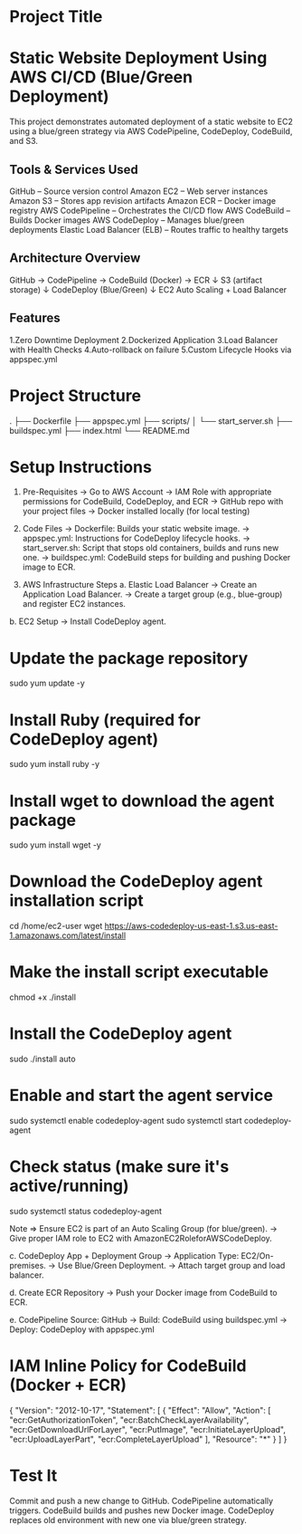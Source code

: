 # Project Title 
# Static Website Deployment Using AWS CI/CD (Blue/Green Deployment)
This project demonstrates automated deployment of a static website to EC2 using a blue/green strategy via AWS CodePipeline, CodeDeploy, CodeBuild, and S3.

## Tools & Services Used
GitHub – Source version control
Amazon EC2 – Web server instances
Amazon S3 – Stores app revision artifacts
Amazon ECR – Docker image registry
AWS CodePipeline – Orchestrates the CI/CD flow
AWS CodeBuild – Builds Docker images
AWS CodeDeploy – Manages blue/green deployments
Elastic Load Balancer (ELB) – Routes traffic to healthy targets

## Architecture Overview
GitHub → CodePipeline → CodeBuild (Docker) → ECR
                        ↓
                  S3 (artifact storage)
                        ↓
                  CodeDeploy (Blue/Green)
                        ↓
               EC2 Auto Scaling + Load Balancer

 ## Features
 1.Zero Downtime Deployment
 2.Dockerized Application
 3.Load Balancer with Health Checks
 4.Auto-rollback on failure
 5.Custom Lifecycle Hooks via appspec.yml

 # Project Structure
 .
├── Dockerfile
├── appspec.yml
├── scripts/
│   └── start_server.sh
├── buildspec.yml
├── index.html
└── README.md

# Setup Instructions
1.  Pre-Requisites
-> Go to AWS Account
-> IAM Role with appropriate permissions for CodeBuild, CodeDeploy, and ECR
-> GitHub repo with your project files
-> Docker installed locally (for local testing)

2.  Code Files
-> Dockerfile: Builds your static website image.
-> appspec.yml: Instructions for CodeDeploy lifecycle hooks.
-> start_server.sh: Script that stops old containers, builds and runs new one.
-> buildspec.yml: CodeBuild steps for building and pushing Docker image to ECR.

3.  AWS Infrastructure Steps
a. Elastic Load Balancer
-> Create an Application Load Balancer.
-> Create a target group (e.g., blue-group) and register EC2 instances.

b. EC2 Setup
-> Install CodeDeploy agent.
# Update the package repository
sudo yum update -y

# Install Ruby (required for CodeDeploy agent)
sudo yum install ruby -y

# Install wget to download the agent package
sudo yum install wget -y

# Download the CodeDeploy agent installation script
cd /home/ec2-user
wget https://aws-codedeploy-us-east-1.s3.us-east-1.amazonaws.com/latest/install

# Make the install script executable
chmod +x ./install

# Install the CodeDeploy agent
sudo ./install auto

# Enable and start the agent service
sudo systemctl enable codedeploy-agent
sudo systemctl start codedeploy-agent

# Check status (make sure it's active/running)
sudo systemctl status codedeploy-agent

Note => Ensure EC2 is part of an Auto Scaling Group (for blue/green).
-> Give proper IAM role to EC2 with AmazonEC2RoleforAWSCodeDeploy.

c. CodeDeploy App + Deployment Group
-> Application Type: EC2/On-premises.
-> Use Blue/Green Deployment.
-> Attach target group and load balancer.

d. Create ECR Repository
-> Push your Docker image from CodeBuild to ECR.

e. CodePipeline
Source: GitHub
-> Build: CodeBuild using buildspec.yml
-> Deploy: CodeDeploy with appspec.yml

# IAM Inline Policy for CodeBuild (Docker + ECR)
{
  "Version": "2012-10-17",
  "Statement": [
    {
      "Effect": "Allow",
      "Action": [
        "ecr:GetAuthorizationToken",
        "ecr:BatchCheckLayerAvailability",
        "ecr:GetDownloadUrlForLayer",
        "ecr:PutImage",
        "ecr:InitiateLayerUpload",
        "ecr:UploadLayerPart",
        "ecr:CompleteLayerUpload"
      ],
      "Resource": "*"
    }
  ]
}
# Test It
Commit and push a new change to GitHub.
CodePipeline automatically triggers.
CodeBuild builds and pushes new Docker image.
CodeDeploy replaces old environment with new one via blue/green strategy.









